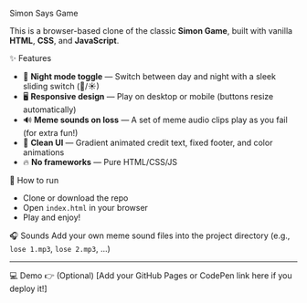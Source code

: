 Simon Says Game

This is a browser-based clone of the classic **Simon Game**, built with vanilla **HTML**, **CSS**, and **JavaScript**.

✨ Features
- 🎨 **Night mode toggle** — Switch between day and night with a sleek sliding switch (🌙/☀)
- 🖥️ **Responsive design** — Play on desktop or mobile (buttons resize automatically)
- 🔊 **Meme sounds on loss** — A set of meme audio clips play as you fail (for extra fun!)
- 🌟 **Clean UI** — Gradient animated credit text, fixed footer, and color animations
- 🔥 **No frameworks** — Pure HTML/CSS/JS

🚀 How to run
- Clone or download the repo
- Open `index.html` in your browser
- Play and enjoy!

🎧 Sounds
Add your own meme sound files into the project directory (e.g., `lose 1.mp3`, `lose 2.mp3`, ...)

---

💻 Demo
👉 (Optional) [Add your GitHub Pages or CodePen link here if you deploy it!]
